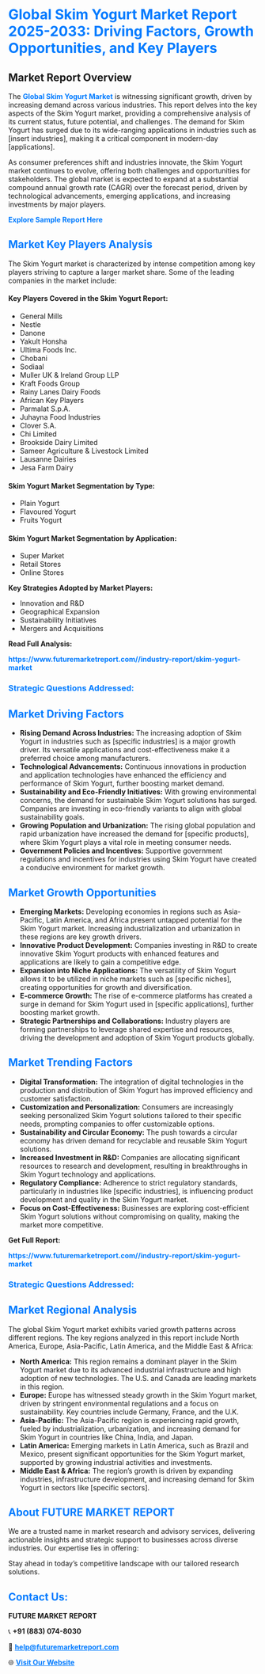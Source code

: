 <h1 style="color: #007BFF;">Global Skim Yogurt Market Report 2025-2033: Driving Factors, Growth Opportunities, and Key Players</h1>

<section id="overview">
<h2>Market Report Overview</h2>
<p>The <a href="https://www.futuremarketreport.com//industry-report/skim-yogurt-market" style="color: #007BFF; text-decoration: none;"><strong>Global Skim Yogurt Market</strong></a> is witnessing significant growth, driven by increasing demand across various industries. This report delves into the key aspects of the Skim Yogurt market, providing a comprehensive analysis of its current status, future potential, and challenges. The demand for Skim Yogurt has surged due to its wide-ranging applications in industries such as [insert industries], making it a critical component in modern-day [applications].</p>
<p>As consumer preferences shift and industries innovate, the Skim Yogurt market continues to evolve, offering both challenges and opportunities for stakeholders. The global market is expected to expand at a substantial compound annual growth rate (CAGR) over the forecast period, driven by technological advancements, emerging applications, and increasing investments by major players.</p>
</section>

<section id="overview">
<p><a href="https://www.futuremarketreport.com//request-sample/reportId=57731" style="color: #007BFF; text-decoration: none;"><strong>Explore Sample Report Here</strong></a></p>
</section>

<section id="key-players">
<h2 style="color: #007BFF;">Market Key Players Analysis</h2>
<p>The Skim Yogurt market is characterized by intense competition among key players striving to capture a larger market share. Some of the leading companies in the market include:</p>
<h4>Key Players Covered in the Skim Yogurt Report:</h4>
<ul><li>General Mills</li><li>Nestle</li><li>Danone</li><li>Yakult Honsha</li><li>Ultima Foods Inc.</li><li>Chobani</li><li>Sodiaal</li><li>Muller UK &amp; Ireland Group LLP</li><li>Kraft Foods Group</li><li>Rainy Lanes Dairy Foods</li><li>African Key Players</li><li>Parmalat S.p.A.</li><li>Juhayna Food Industries</li><li>Clover S.A.</li><li>Chi Limited</li><li>Brookside Dairy Limited</li><li>Sameer Agriculture &amp; Livestock Limited</li><li>Lausanne Dairies</li><li>Jesa Farm Dairy</li></ul>
<h4>Skim Yogurt Market Segmentation by Type:</h4>
<ul><li>Plain Yogurt</li><li>Flavoured Yogurt</li><li>Fruits Yogurt</li></ul>

<h4>Skim Yogurt Market Segmentation by Application:</h4>
<ul><li>Super Market</li><li>Retail Stores</li><li>Online Stores</li></ul>
<p><strong>Key Strategies Adopted by Market Players:</strong></p>
<ul>
<li>Innovation and R&D</li>
<li>Geographical Expansion</li>
<li>Sustainability Initiatives</li>
<li>Mergers and Acquisitions</li>
</ul>
</section>

<section>
<p><strong>Read Full Analysis: </strong></p><a href="https://www.futuremarketreport.com//industry-report/skim-yogurt-market" style="color: #007BFF; text-decoration: none;"><strong>https://www.futuremarketreport.com//industry-report/skim-yogurt-market</strong></a>
<h3 style="color: #007BFF;">Strategic Questions Addressed:</h3>
</section>

<section id="driving-factors">
<h2 style="color: #007BFF;">Market Driving Factors</h2>
<ul>
<li><strong>Rising Demand Across Industries:</strong> The increasing adoption of Skim Yogurt in industries such as [specific industries] is a major growth driver. Its versatile applications and cost-effectiveness make it a preferred choice among manufacturers.</li>
<li><strong>Technological Advancements:</strong> Continuous innovations in production and application technologies have enhanced the efficiency and performance of Skim Yogurt, further boosting market demand.</li>
<li><strong>Sustainability and Eco-Friendly Initiatives:</strong> With growing environmental concerns, the demand for sustainable Skim Yogurt solutions has surged. Companies are investing in eco-friendly variants to align with global sustainability goals.</li>
<li><strong>Growing Population and Urbanization:</strong> The rising global population and rapid urbanization have increased the demand for [specific products], where Skim Yogurt plays a vital role in meeting consumer needs.</li>
<li><strong>Government Policies and Incentives:</strong> Supportive government regulations and incentives for industries using Skim Yogurt have created a conducive environment for market growth.</li>
</ul>
</section>

<section id="growth-opportunities">
<h2 style="color: #007BFF;">Market Growth Opportunities</h2>
<ul>
<li><strong>Emerging Markets:</strong> Developing economies in regions such as Asia-Pacific, Latin America, and Africa present untapped potential for the Skim Yogurt market. Increasing industrialization and urbanization in these regions are key growth drivers.</li>
<li><strong>Innovative Product Development:</strong> Companies investing in R&D to create innovative Skim Yogurt products with enhanced features and applications are likely to gain a competitive edge.</li>
<li><strong>Expansion into Niche Applications:</strong> The versatility of Skim Yogurt allows it to be utilized in niche markets such as [specific niches], creating opportunities for growth and diversification.</li>
<li><strong>E-commerce Growth:</strong> The rise of e-commerce platforms has created a surge in demand for Skim Yogurt used in [specific applications], further boosting market growth.</li>
<li><strong>Strategic Partnerships and Collaborations:</strong> Industry players are forming partnerships to leverage shared expertise and resources, driving the development and adoption of Skim Yogurt products globally.</li>
</ul>
</section>

<section id="trending-factors">
<h2 style="color: #007BFF;">Market Trending Factors</h2>
<ul>
<li><strong>Digital Transformation:</strong> The integration of digital technologies in the production and distribution of Skim Yogurt has improved efficiency and customer satisfaction.</li>
<li><strong>Customization and Personalization:</strong> Consumers are increasingly seeking personalized Skim Yogurt solutions tailored to their specific needs, prompting companies to offer customizable options.</li>
<li><strong>Sustainability and Circular Economy:</strong> The push towards a circular economy has driven demand for recyclable and reusable Skim Yogurt solutions.</li>
<li><strong>Increased Investment in R&D:</strong> Companies are allocating significant resources to research and development, resulting in breakthroughs in Skim Yogurt technology and applications.</li>
<li><strong>Regulatory Compliance:</strong> Adherence to strict regulatory standards, particularly in industries like [specific industries], is influencing product development and quality in the Skim Yogurt market.</li>
<li><strong>Focus on Cost-Effectiveness:</strong> Businesses are exploring cost-efficient Skim Yogurt solutions without compromising on quality, making the market more competitive.</li>
</ul>
</section>

<section>
<p><strong>Get Full Report: </strong></p><a href="https://www.futuremarketreport.com//industry-report/skim-yogurt-market" style="color: #007BFF; text-decoration: none;"><strong>https://www.futuremarketreport.com//industry-report/skim-yogurt-market</strong></a>
<h3 style="color: #007BFF;">Strategic Questions Addressed:</h3>
</section>


<section id="regional-analysis">
<h2 style="color: #007BFF;">Market Regional Analysis</h2>
<p>The global Skim Yogurt market exhibits varied growth patterns across different regions. The key regions analyzed in this report include North America, Europe, Asia-Pacific, Latin America, and the Middle East & Africa:</p>
<ul>
<li><strong>North America:</strong> This region remains a dominant player in the Skim Yogurt market due to its advanced industrial infrastructure and high adoption of new technologies. The U.S. and Canada are leading markets in this region.</li>
<li><strong>Europe:</strong> Europe has witnessed steady growth in the Skim Yogurt market, driven by stringent environmental regulations and a focus on sustainability. Key countries include Germany, France, and the U.K.</li>
<li><strong>Asia-Pacific:</strong> The Asia-Pacific region is experiencing rapid growth, fueled by industrialization, urbanization, and increasing demand for Skim Yogurt in countries like China, India, and Japan.</li>
<li><strong>Latin America:</strong> Emerging markets in Latin America, such as Brazil and Mexico, present significant opportunities for the Skim Yogurt market, supported by growing industrial activities and investments.</li>
<li><strong>Middle East & Africa:</strong> The region’s growth is driven by expanding industries, infrastructure development, and increasing demand for Skim Yogurt in sectors like [specific sectors].</li>
</ul>
</section>

<footer>
<h2 style="color: #007BFF;">About FUTURE MARKET REPORT</h2>
<p>We are a trusted name in market research and advisory services, delivering actionable insights and strategic support to businesses across diverse industries. Our expertise lies in offering:</p>

<p>Stay ahead in today’s competitive landscape with our tailored research solutions.</p>

<h2 style="color: #007BFF;">Contact Us:</h2>
<p><strong>FUTURE MARKET REPORT</strong></p>
<p>📞 <strong>+91 (883) 074-8030</strong></p>
<p>📧 <strong><a href="mailto:help@futuremarketreport.com" style="color: #007BFF;">help@futuremarketreport.com</a></strong></p>
<p>🌐 <strong><a href="https://www.futuremarketreport.com/" style="color: #007BFF;">Visit Our Website</a></strong></p>
</footer>